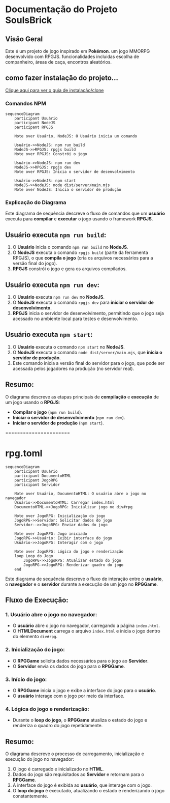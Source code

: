 # Documentação do Projeto SoulsBrick

## Visão Geral

Este é um projeto de jogo inspirado em **Pokémon**.
um jogo MMORPG desenvolvido com RPGJS. funcionalidades incluidas escolha de companheiro, áreas de caça, encontros aleatórios.

## como fazer instalação do projeto...
[Clique aqui para ver o guia de instalação/clone](IN.md)


### Comandos NPM
```mermaid
sequenceDiagram
    participant Usuário
    participant NodeJS
    participant RPGJS

    Note over Usuário, NodeJS: O Usuário inicia um comando

    Usuário->>NodeJS: npm run build
    NodeJS->>RPGJS: rpgjs build
    Note over RPGJS: Constrói o jogo

    Usuário->>NodeJS: npm run dev
    NodeJS->>RPGJS: rpgjs dev
    Note over RPGJS: Inicia o servidor de desenvolvimento

    Usuário->>NodeJS: npm start
    NodeJS->>NodeJS: node dist/server/main.mjs
    Note over NodeJS: Inicia o servidor de produção
```

### Explicação do Diagrama

Este diagrama de sequência descreve o fluxo de comandos que um **usuário** executa para **compilar** e **executar** o jogo usando o framework **RPGJS**.

## Usuário executa `npm run build`:
1. O **Usuário** inicia o comando `npm run build` no **NodeJS**.
2. O **NodeJS** executa o comando `rpgjs build` (parte da ferramenta RPGJS), o que **compila o jogo** (cria os arquivos necessários para a versão final do jogo).
3. **RPGJS** constrói o jogo e gera os arquivos compilados.

## Usuário executa `npm run dev`:
1. O **Usuário** executa `npm run dev` no **NodeJS**.
2. O **NodeJS** executa o comando `rpgjs dev` para **iniciar o servidor de desenvolvimento**.
3. **RPGJS** inicia o servidor de desenvolvimento, permitindo que o jogo seja acessado no ambiente local para testes e desenvolvimento.

## Usuário executa `npm start`:
1. O **Usuário** executa o comando `npm start` no **NodeJS**.
2. O **NodeJS** executa o comando `node dist/server/main.mjs`, que **inicia o servidor de produção**.
3. Este comando inicia a versão final do servidor para o jogo, que pode ser acessada pelos jogadores na produção (no servidor real).

## Resumo:
O diagrama descreve as etapas principais de **compilação** e **execução** de um jogo usando o **RPGJS**:
- **Compilar o jogo** (`npm run build`).
- **Iniciar o servidor de desenvolvimento** (`npm run dev`).
- **Iniciar o servidor de produção** (`npm start`).

======================

# rpg.toml

```mermaid
sequenceDiagram
    participant Usuário
    participant DocumentoHTML
    participant JogoRPG
    participant Servidor

    Note over Usuário, DocumentoHTML: O usuário abre o jogo no navegador
    Usuário->>DocumentoHTML: Carregar index.html
    DocumentoHTML->>JogoRPG: Inicializar jogo no div#rpg

    Note over JogoRPG: Inicialização do jogo
    JogoRPG->>Servidor: Solicitar dados do jogo
    Servidor-->>JogoRPG: Enviar dados do jogo

    Note over JogoRPG: Jogo iniciado
    JogoRPG->>Usuário: Exibir interface do jogo
    Usuário->>JogoRPG: Interagir com o jogo

    Note over JogoRPG: Lógica do jogo e renderização
    loop Loop do Jogo
        JogoRPG->>JogoRPG: Atualizar estado do jogo
        JogoRPG->>JogoRPG: Renderizar quadro do jogo
    end
```

Este diagrama de sequência descreve o fluxo de interação entre o **usuário**, o **navegador** e o **servidor** durante a execução de um jogo no **RPGGame**.

## Fluxo de Execução:

### 1. **Usuário abre o jogo no navegador:**
- O **usuário** abre o jogo no navegador, carregando a página `index.html`.
- O **HTMLDocument** carrega o arquivo `index.html` e inicia o jogo dentro do elemento `div#rpg`.

### 2. **Inicialização do jogo:**
- O **RPGGame** solicita dados necessários para o jogo ao **Servidor**.
- O **Servidor** envia os dados do jogo para o **RPGGame**.

### 3. **Início do jogo:**
- O **RPGGame** inicia o jogo e exibe a interface do jogo para o **usuário**.
- O **usuário** interage com o jogo por meio da interface.

### 4. **Lógica do jogo e renderização:**
- Durante o **loop do jogo**, o **RPGGame** atualiza o estado do jogo e renderiza o quadro do jogo repetidamente.
  
## Resumo:
O diagrama descreve o processo de carregamento, inicialização e execução do jogo no navegador:
1. O jogo é carregado e inicializado no **HTML**.
2. Dados do jogo são requisitados ao **Servidor** e retornam para o **RPGGame**.
3. A interface do jogo é exibida ao **usuário**, que interage com o jogo.
4. O **loop do jogo** é executado, atualizando o estado e renderizando o jogo constantemente.
